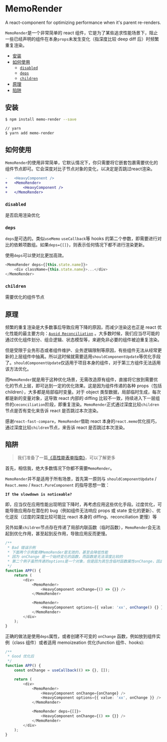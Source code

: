 # MemoRender

A react-component for optimizing performance when it's parent re-renders.

`MemoRender`是一个非常简单的 react 组件，它是为了某些追求性能场景下，阻止一些已经声明的组件在本身`props`未发生变化（指深度比较 deep diff 后）时频繁重复渲染。

<!-- vim-markdown-toc GFM -->

* [安装](#安装)
* [如何使用](#如何使用)
    - [`disabled`](#disabled)
    - [`deps`](#deps)
    - [`children`](#children)
* [原理](#原理)
* [陷阱](#陷阱)

<!-- vim-markdown-toc -->

## 安装

```bash
$ npm install memo-render --save

// yarn
$ yarn add memo-render
```

## 如何使用

`MemoRender`的使用非常简单，它默认情况下，你只需要将它嵌套包裹需要优化的组件节点即可。它会深度对比子节点对象的变化，以决定是否跳过react渲染。

```diff
-   <HeavyComponent />
+   <MemoRender>
+       <HeavyComponent />
+   </MemoRender>
```

### `disabled`

是否启用渲染优化

### `deps`

`deps`是可选的。类似`useMemo` `useCallback`等 hooks 的第二个参数，即需要进行对比的依赖项数组。如果`deps={[]}`，则表示任何情况下都不进行渲染更新。

使用`deps`可以使对比更加高效。

```typescript
<MemoRender deps={[this.state.name]}>
    <div className={this.state.name}>...</div>
</MemoRender>
```

### `children`

需要优化的组件节点

## 原理

频繁的重复渲染是大多数事后导致应用下降的原因，而减少渲染这也正是 react 优化性能的最主要方向：[`Avoid Reconciliation`](https://reactjs.org/docs/optimizing-performance.html#avoid-reconciliation) 。大多数时候，我们应当尽可能的通过优化组件划分、组合逻辑、状态模型等，来避免非必要的组件被迫重复渲染。

但是受限于业务形态或者组件维护、业务逻辑限制等原因，有些组件无法从经常更新的上层组件中抽离。所以这时候就需要适用`shouldComponentUpdate`等优化手段了。`shouldComponentUpdate`仅适用于项目本身的组件，对于第三方组件无法适用该方法优化。

而`MemoRender`就是用于这种优化场景，无需改造原有组件，直接将它放到需要优化的节点上层，即可达到一定的优化效果。这是因为组件传递的各种 props（包括 children），大多都是局部临时变量。对于 object 类型数据，局部临时生成，每次都是新的变量对象，这导致 react 内部的 diffing 比较不一致，持续进入下一层组件的`ceconciliation`阶段，即重复渲染。`MemoRender`正式通过深度比较`children`节点是否有变化来告诉 react 是否跳过本次渲染。

感谢`react-fast-compare`，`MemoRender`借助 react 本身的`react.memo`优化技巧，通过深度比较`children`节点，来告诉 react 是否跳过本次渲染。

## 陷阱

> 我们准备了一篇[《高性能表单指南》](https://github.com/qiqiboy/react-formutil/issues/18)，可以了解更多

首先，相信我，绝大多数情况下你都不需要`MemoRender`。

`MemoRender`并不是适用于所有场景，首先第一原则与 `shouldComponentUpdate` / `React.memo` / `React.PureComponent` 的指导思想一致：

**`If the slowdown is noticeable?`**

即，应当仅在应用性能出现明显下降时，再考虑应用这些优化手段。过度优化，可能导致应用存在潜在的 bug（例如组件无法响应 props 或 state 变化的更新）、优化逆反（过度的深度比较可能比 react 本身的 diffing、reconciliation 更慢）等

另外如果`children`节点存在传递了局部内联函数（临时函数），`MemoRender`会无法起到优化作用，甚至起到反作用，导致应用反而更慢。

```typescript
/**
 * Bad 错误示例
 * 下面两个示例套用MemoRender是无效的，甚至会降低性能
 * 因为 onChange 是一个始终变化的函数，而函数是无法深度比较的
 * 第二个例子虽然传递的options是一个对象，但是因为其包含临时函数属性onChange，因此也会导致优化失效
 */
function APP() {
    return (
        <div>
            <MemoRender>
                <HeavyComponent onChange={() => {}} />
            </MemoRender>

            <MemoRender>
                <HeavyComponent options={{ value: 'xx', onChange() {} }} />
            </MemoRender>
        </div>
    );
}
```

正确的做法是使用`deps`属性，或者创建不可变的 `onChange` 函数，例如放到组件实例（class 组件）或者适用 memoizeation 优化(function 组件、hooks):

```typescript
/**
 * Good 优化后
 */
function APP() {
    const onChange = useCallback(() => {}, []);

    return (
        <div>
            <MemoRender>
                <HeavyComponent onChange={onChange} />
                <HeavyComponent options={{ value: 'xx', onChange }} />
            </MemoRender>

            <MemoRender deps={[]}>
                <HeavyComponent onChange={() => {}} />
            </MemoRender>
        </div>
    );
}
```
